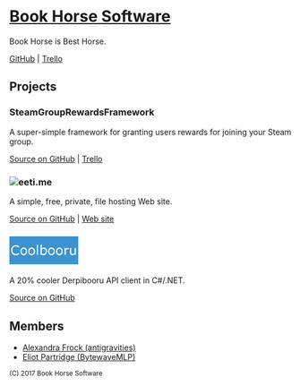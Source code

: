 # [Book Horse Software](https://bookhorse.us/)
Book Horse is Best Horse.

[GitHub](https://github.com/bookhorsesoftware) | [Trello](https://trello.com/bookhorsesoftware)

## Projects

### SteamGroupRewardsFramework
A super-simple framework for granting users rewards for joining your Steam group.

[Source on GitHub](https://github.com/bookhorsesoftware/SteamGroupRewardsFramework) | [Trello](https://trello.com/b/tIDu8ShH/steam-group-rewards-framework)

### <img src="https://eeti.me/assets/logo.png" height="50px" alt="eeti.me">
A simple, free, private, file hosting Web site.

[Source on GitHub](https://github.com/bookhorsesoftware/eeti.me) | [Web site](https://eeti.me)

### <img src="https://github.com/BookHorseSoftware/Coolbooru/raw/master/coolbooru.png" height="50px" alt="Coolbooru">
A 20% cooler Derpibooru API client in C#/.NET.

[Source on GitHub](https://github.com/bookhorsesoftware/coolbooru)

## Members
- [Alexandra Frock (antigravities)](https://alexandra.moe/)
- [Eliot Partridge (BytewaveMLP)](https://github.com/BytewaveMLP)

<sup>(C) 2017 Book Horse Software</sup>
